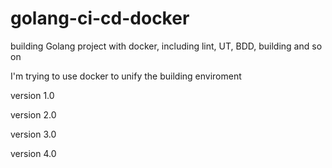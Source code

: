 # golang-ci-cd-docker
building Golang project with docker, including lint, UT, BDD, building and so on

I'm trying to use docker to unify the building enviroment

version 1.0

version 2.0

version 3.0

version 4.0